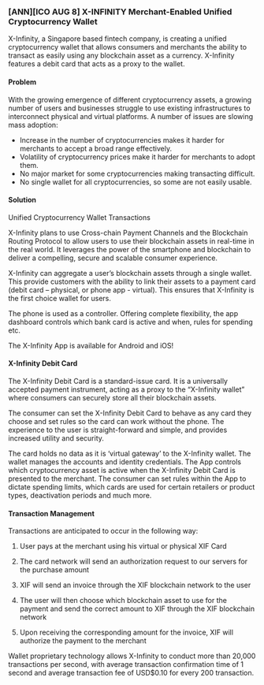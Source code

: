 ### [ANN][ICO AUG 8] X-INFINITY Merchant-Enabled Unified Cryptocurrency Wallet 


X-Infinity, a Singapore based fintech company, is creating a unified cryptocurrency wallet that allows consumers and merchants the ability to transact as easily using any blockchain asset as a currency. X-Infinity features a debit card that acts as a proxy to the wallet.

#### Problem


With the growing emergence of different cryptocurrency assets, a growing number of users and businesses struggle to use existing infrastructures to interconnect physical and virtual platforms. A number of issues are slowing mass adoption:
 
- Increase in the number of cryptocurrencies makes it harder for merchants to accept a broad range effectively.
- Volatility of cryptocurrency prices make it harder for merchants to adopt them.
- No major market for some cryptocurrencies making transacting difficult.
- No single wallet for all cryptocurrencies, so some are not easily usable.


#### Solution

Unified Cryptocurrency Wallet Transactions

X-Infinity plans to use Cross-chain Payment Channels and the Blockchain Routing Protocol to allow users to use their blockchain assets in real-time in the real world. It leverages the power of the smartphone and blockchain to deliver a compelling, secure and scalable consumer experience.

X-Infinity can aggregate a user’s blockchain assets through a single wallet. This provide customers with the ability to link their assets to a payment card (debit card – physical, or phone app - virtual). This ensures that X-Infinity is the first choice wallet for users.

The phone is used as a controller. Offering complete flexibility, the app dashboard controls which bank card is active and when, rules for spending etc.



The X-Infinity App is available for Android and iOS!


#### X-Infinity Debit Card

The X-Infinity Debit Card is a standard-issue card. It is a universally accepted payment instrument, acting as a proxy to the “X-Infinity wallet” where consumers can securely store all their blockchain assets.

The consumer can set the X-Infinity Debit Card to behave as any card they choose and set rules so the card can work without the phone. The experience to the user is straight-forward and simple, and provides increased utility and security.

The card holds no data as it is ‘virtual gateway’ to the X-Infinity wallet. The wallet manages the accounts and identity credentials. The App controls which cryptocurrency asset is active when the X-Infinity Debit Card is presented to the merchant. The consumer can set rules within the App to dictate spending limits, which cards are used for certain retailers or product types, deactivation periods and much more.

#### Transaction Management

Transactions are anticipated to occur in the following way: 

1. User pays at the merchant using his virtual or physical XIF Card 

2. The card network will send an authorization request to our servers for the purchase amount 
 
3. XIF will send an invoice through the XIF blockchain network to the user 

4. The user will then choose which blockchain asset to use for the payment and send the correct amount to XIF through the XIF blockchain network 

5. Upon receiving the corresponding amount for the invoice, XIF will authorize the payment to the merchant

Wallet proprietary technology allows X-Infinity to conduct more than 20,000 transactions per second, with average transaction confirmation time of 1 second and average transaction fee of USD$0.10 for every 200 transaction.